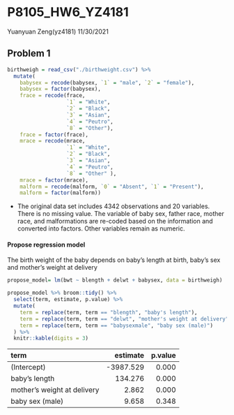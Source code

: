 P8105\_HW6\_YZ4181
================
Yuanyuan Zeng(yz4181)
11/30/2021

## Problem 1

``` r
birthweigh = read_csv("./birthweight.csv") %>% 
  mutate(
    babysex = recode(babysex, `1` = "male", `2` = "female"),
    babysex = factor(babysex),
    frace = recode(frace, 
                   `1` = "White",
                   `2` = "Black",
                   `3` = "Asian",
                   `4` = "Peutro",
                   `8` = "Other"),
    frace = factor(frace),
    mrace = recode(mrace,
                   `1` = "White",
                   `2` = "Black",
                   `3` = "Asian",
                   `4` = "Peutro",
                   `8` = "Other" ),
    mrace = factor(mrace),
    malform = recode(malform, `0` = "Absent", `1` = "Present"),
    malform = factor(malform))
```

-   The original data set includes 4342 observations and 20 variables.
    There is no missing value. The variable of baby sex, father race,
    mother race, and malformations are re-coded based on the information
    and converted into factors. Other variables remain as numeric.

#### Propose regression model

The birth weight of the baby depends on baby’s length at birth, baby’s
sex and mother’s weight at delivery

``` r
propose_model= lm(bwt ~ blength + delwt + babysex, data = birthweigh)

propose_model %>% broom::tidy() %>% 
  select(term, estimate, p.value) %>% 
  mutate(
    term = replace(term, term == "blength", "baby's length"),
    term = replace(term, term == "delwt", "mother's weight at delivery"),
    term = replace(term, term == "babysexmale", "baby sex (male)")
  ) %>% 
  knitr::kable(digits = 3)
```

| term                        |  estimate | p.value |
|:----------------------------|----------:|--------:|
| (Intercept)                 | -3987.529 |   0.000 |
| baby’s length               |   134.276 |   0.000 |
| mother’s weight at delivery |     2.862 |   0.000 |
| baby sex (male)             |     9.658 |   0.348 |

